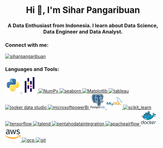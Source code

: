 <h1 align="center">Hi 👋, I'm Sihar Pangaribuan</h1>
<h3 align="center">A Data Enthusiast from Indonesia. I learn about Data Science, Data Engineer and Data Analyst.</h3>

<h3 align="left">Connect with me:</h3>
<p align="left">
<a href="https://linkedin.com/in/sihar-pangaribuan-43525a249" target="blank"><img align="center" src="https://raw.githubusercontent.com/rahuldkjain/github-profile-readme-generator/master/src/images/icons/Social/linked-in-alt.svg" alt="siharpangaribuan" height="30" width="40" /></a>
</p>

<h3 align="left">Languages and Tools:</h3>
<p align="left"> 
  <a href="https://www.python.org" target="_blank" rel="noreferrer"> <img src="https://raw.githubusercontent.com/devicons/devicon/master/icons/python/python-original.svg" alt="python" width="50" height="50"/> </a>
  <a href="https://pandas.pydata.org/" target="_blank" rel="noreferrer"> <img src="https://raw.githubusercontent.com/devicons/devicon/2ae2a900d2f041da66e950e4d48052658d850630/icons/pandas/pandas-original.svg" alt="pandas" width="50" height="50"/> </a> 
  <a href="https://numpy.org/" target="_blank" rel="noreferrer"> <img src="https://upload.wikimedia.org/wikipedia/commons/thumb/3/31/NumPy_logo_2020.svg/1280px-NumPy_logo_2020.svg.png" alt="NumPy" width="50" height="50"/> </a>
  <a href="https://seaborn.pydata.org/" target="_blank" rel="noreferrer"> <img src="https://seaborn.pydata.org/_images/logo-mark-lightbg.svg" alt="seaborn" width="50" height="50"/> </a>
  <a href="https://matplotlib.org//" target="_blank" rel="noreferrer"> <img src="https://upload.wikimedia.org/wikipedia/commons/thumb/0/01/Created_with_Matplotlib-logo.svg/2048px-Created_with_Matplotlib-logo.svg.png" alt="Matplotlib" width="50" height="50"/> </a>
  <a href="https://www.tableau.com" target="_blank" rel="noreferrer"> <img src="https://www.svgrepo.com/show/354427/tableau.svg" alt="tableau" width="50" height="50"/> </a>
  <a href="https://lookerstudio.google.com" target="_blank" rel="noreferrer"> <img src="https://www.svgrepo.com/show/353809/google-data-studio.svg" alt="looker data studio" width="50" height="50"/> </a>
  <a href="https://www.microsoft.com/en-us/power-platform/products/power-bi" target="_blank" rel="noreferrer"> <img src="https://www.svgrepo.com/show/473761/powerbi.svg" alt="microsoftpowerBi" width="50" height="50"/> </a>
  <a href="https://www.postgresql.org" target="_blank" rel="noreferrer"> <img src="https://raw.githubusercontent.com/devicons/devicon/master/icons/postgresql/postgresql-original-wordmark.svg" alt="postgresql" width="50" height="50"/> </a>
  <a href="https://www.mysql.com/" target="_blank" rel="noreferrer"> <img src="https://raw.githubusercontent.com/devicons/devicon/master/icons/mysql/mysql-original-wordmark.svg" alt="mysql" width="50" height="50"/> </a>
  <a href="https://scikit-learn.org/" target="_blank" rel="noreferrer"> <img src="https://upload.wikimedia.org/wikipedia/commons/0/05/Scikit_learn_logo_small.svg" alt="scikit_learn" width="50" height="50"/> </a>
  <a href="https://www.tensorflow.org" target="_blank" rel="noreferrer"> <img src="https://www.vectorlogo.zone/logos/tensorflow/tensorflow-icon.svg" alt="tensorflow" width="50" height="50"/> </a>
  <a href="https://www.talend.com" target="_blank" rel="noreferrer"> <img src="https://upload.wikimedia.org/wikipedia/commons/9/97/Talend_logo.svg" alt="talend" width="50" height="50"/> </a>
  <a href="https://www.hitachivantara.com/en-us/products/pentaho-plus-platform/data-integration-analytics/download-pentaho.html" target="_blank" rel="noreferrer"> <img src="https://awesome-astra.github.io/docs/img/pentaho-data-integration/logo-pentaho.png" alt="pentahodataintegration" width="50" height="50"/> </a>
  <a href="https://airflow.apache.org/" target="_blank" rel="noreferrer"> <img src="https://www.svgrepo.com/show/353380/airflow.svg" alt="apacheairflow" width="50" height="50"/> </a>
  <a href="https://www.docker.com/" target="_blank" rel="noreferrer"> <img src="https://raw.githubusercontent.com/devicons/devicon/master/icons/docker/docker-original-wordmark.svg" alt="docker" width="50" height="50"/> </a>
  <a href="https://aws.amazon.com" target="_blank" rel="noreferrer"> <img src="https://raw.githubusercontent.com/devicons/devicon/master/icons/amazonwebservices/amazonwebservices-original-wordmark.svg" alt="aws" width="50" height="50"/> </a> 
  <a href="https://cloud.google.com" target="_blank" rel="noreferrer"> <img src="https://www.vectorlogo.zone/logos/google_cloud/google_cloud-icon.svg" alt="gcp" width="50" height="50"/> </a>
  <a href="https://git-scm.com/" target="_blank" rel="noreferrer"> <img src="https://www.vectorlogo.zone/logos/git-scm/git-scm-icon.svg" alt="git" width="50" height="50"/> </a>
